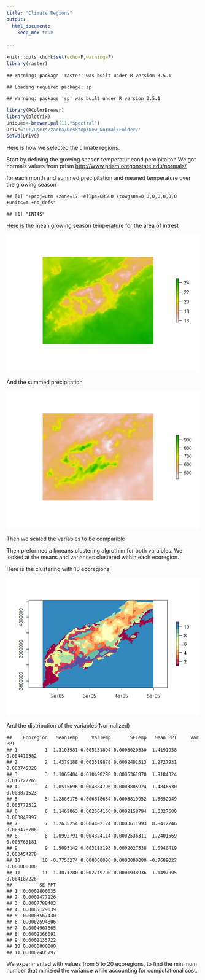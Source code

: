```yaml
---
title: "Climate Regions"
output: 
  html_document:
    keep_md: true
    
---
```



```r
knitr::opts_chunk$set(echo=F,warning=F)
library(raster)
```

```
## Warning: package 'raster' was built under R version 3.5.1
```

```
## Loading required package: sp
```

```
## Warning: package 'sp' was built under R version 3.5.1
```

```r
library(RColorBrewer)
library(plotrix)
Uniques<-brewer.pal(11,"Spectral")
Drive='C:/Users/zacha/Desktop/New_Normal/Folder/'
setwd(Drive)
```

Here is how we selected the climate regions. 

Start by defining the growing season temperatur eand percipitaiton
We got normals values from prism 
http://www.prism.oregonstate.edu/normals/

for each month and summed precipitation and meaned temperature over the growing season 

```
## [1] "+proj=utm +zone=17 +ellps=GRS80 +towgs84=0,0,0,0,0,0,0 +units=m +no_defs"
```

```
## [1] "INT4S"
```



Here is the mean growing season temperature for the area of intrest

![](figure-markdown_github/unnamed-chunk-4-1.png)<!-- -->

And the summed precipitation

![](figure-markdown_github/unnamed-chunk-5-1.png)<!-- -->

Then we scaled the variables to be comparible 



Then preformed a kmeans clustering algrothim for both varaibles. 
We looked at the means and variances clustered within each ecoregion.



Here is the clustering with 10 ecoregions 

![](figure-markdown_github/unnamed-chunk-8-1.png)<!-- -->

And the distribution of the variables(Normalized)


```
##    Ecoregion   MeanTemp     VarTemp       SETemp   Mean PPT     Var PPT
## 1          1  1.3103981 0.005131894 0.0003020330  1.4191958 0.004410582
## 2          2  1.4379188 0.003519878 0.0002401513  1.2727931 0.003745320
## 3          3  1.1065404 0.010490298 0.0006361870  1.9184324 0.015722265
## 4          4  1.0515696 0.004884796 0.0003805924  1.4846530 0.008871523
## 5          5  1.2886175 0.006618654 0.0003819952  1.6652949 0.005772512
## 6          6  1.1462063 0.002664160 0.0002158794  1.0327600 0.003848997
## 7          7  1.2635254 0.004482124 0.0003611993  0.8412246 0.008478706
## 8          8  1.0992791 0.004324114 0.0002536311  1.2401569 0.003763181
## 9          9  1.5095142 0.003113193 0.0002027538  1.0940419 0.003454278
## 10        10 -0.7753274 0.000000000 0.0000000000 -0.7689027 0.000000000
## 11        11  1.3071280 0.002719790 0.0001938936  1.1497095 0.004187226
##          SE PPT
## 1  0.0002800035
## 2  0.0002477226
## 3  0.0007788403
## 4  0.0005129039
## 5  0.0003567430
## 6  0.0002594806
## 7  0.0004967865
## 8  0.0002366091
## 9  0.0002135722
## 10 0.0000000000
## 11 0.0002405797
```

We experimented with values from 5 to 20 ecoregions, to find the minimum number that minizied the variance while accounting for computational cost. 

